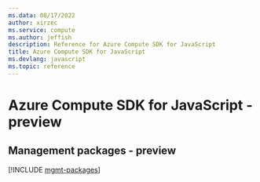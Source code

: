 ```yaml
---
ms.data: 08/17/2022
author: xirzec
ms.service: compute
ms.author: jeffish
description: Reference for Azure Compute SDK for JavaScript
title: Azure Compute SDK for JavaScript
ms.devlang: javascript
ms.topic: reference
---
```

# Azure Compute SDK for JavaScript - preview

## Management packages - preview
[!INCLUDE [mgmt-packages](compute-mgmt-index.md)]